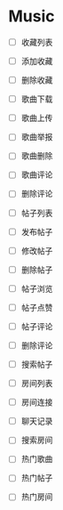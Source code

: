 # Music
- [ ] 收藏列表
- [ ] 添加收藏
- [ ] 删除收藏

- [ ] 歌曲下载
- [ ] 歌曲上传
- [ ] 歌曲举报
- [ ] 歌曲删除
- [ ] 歌曲评论
- [ ] 删除评论
	
- [ ] 帖子列表
- [ ] 发布帖子
- [ ] 修改帖子
- [ ] 删除帖子
- [ ] 帖子浏览
- [ ] 帖子点赞
- [ ] 帖子评论
- [ ] 删除评论
- [ ] 搜索帖子
	
- [ ] 房间列表
- [ ] 房间连接
- [ ] 聊天记录
- [ ] 搜索房间
	
- [ ] 热门歌曲
- [ ] 热门帖子
- [ ] 热门房间
